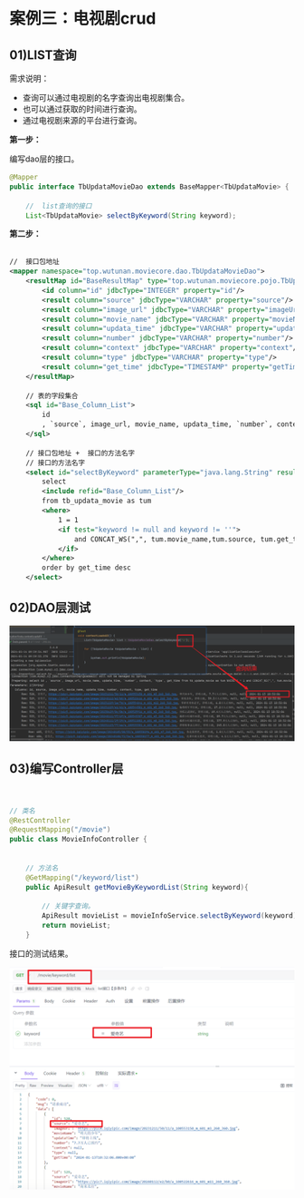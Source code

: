 # 案例三：电视剧crud

## 01)LIST查询

需求说明：

- 查询可以通过电视剧的名字查询出电视剧集合。
- 也可以通过获取的时间进行查询。
- 通过电视剧来源的平台进行查询。

**第一步：**

编写dao层的接口。

```java
@Mapper
public interface TbUpdataMovieDao extends BaseMapper<TbUpdataMovie> {

    //  list查询的接口
    List<TbUpdataMovie> selectByKeyword(String keyword);

```

**第二步：**

```xml
 
//  接口包地址
<mapper namespace="top.wutunan.moviecore.dao.TbUpdataMovieDao">
    <resultMap id="BaseResultMap" type="top.wutunan.moviecore.pojo.TbUpdataMovie">
        <id column="id" jdbcType="INTEGER" property="id"/>
        <result column="source" jdbcType="VARCHAR" property="source"/>
        <result column="image_url" jdbcType="VARCHAR" property="imageUrl"/>
        <result column="movie_name" jdbcType="VARCHAR" property="movieName"/>
        <result column="updata_time" jdbcType="VARCHAR" property="updataTime"/>
        <result column="number" jdbcType="VARCHAR" property="number"/>
        <result column="context" jdbcType="VARCHAR" property="context"/>
        <result column="type" jdbcType="VARCHAR" property="type"/>
        <result column="get_time" jdbcType="TIMESTAMP" property="getTime"/>
    </resultMap>
    
    // 表的字段集合
    <sql id="Base_Column_List">
        id
        , `source`, image_url, movie_name, updata_time, `number`, context, `type`, get_time
    </sql>

    // 接口包地址 +  接口的方法名字
    // 接口的方法名字
    <select id="selectByKeyword" parameterType="java.lang.String" resultMap="BaseResultMap">
        select
        <include refid="Base_Column_List"/>
        from tb_updata_movie as tum
        <where>
            1 = 1
            <if test="keyword != null and keyword != ''">
                and CONCAT_WS(",", tum.movie_name,tum.source, tum.get_time) like concat("%", #{keyword}, "%")
            </if>
        </where>
        order by get_time desc
    </select>
```



## 02)DAO层测试

![image-20240114100632499](sesion3电视剧crud.assets/image-20240114100632499.png)



## 03)编写Controller层

```java
    

// 类名
@RestController
@RequestMapping("/movie")
public class MovieInfoController {

    
    // 方法名
	@GetMapping("/keyword/list")
    public ApiResult getMovieByKeywordList(String keyword){

        // 关键字查询。
        ApiResult movieList = movieInfoService.selectByKeyword(keyword);
        return movieList;
    }
```

接口的测试结果。

![image-20240114101932942](sesion3电视剧crud.assets/image-20240114101932942.png)